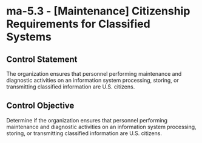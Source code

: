 # ma-5.3 - \[Maintenance\] Citizenship Requirements for Classified Systems

## Control Statement

The organization ensures that personnel performing maintenance and diagnostic activities on an information system processing, storing, or transmitting classified information are U.S. citizens.

## Control Objective

Determine if the organization ensures that personnel performing maintenance and diagnostic activities on an information system processing, storing, or transmitting classified information are U.S. citizens.
